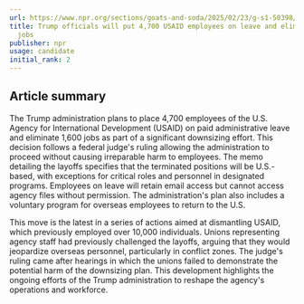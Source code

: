 ```yaml
---
url: https://www.npr.org/sections/goats-and-soda/2025/02/23/g-s1-50398/usaid-employees-leave
title: Trump officials will put 4,700 USAID employees on leave and eliminate 1,600
  jobs
publisher: npr
usage: candidate
initial_rank: 2
---
```

## Article summary
The Trump administration plans to place 4,700 employees of the U.S. Agency for International Development (USAID) on paid administrative leave and eliminate 1,600 jobs as part of a significant downsizing effort. This decision follows a federal judge's ruling allowing the administration to proceed without causing irreparable harm to employees. The memo detailing the layoffs specifies that the terminated positions will be U.S.-based, with exceptions for critical roles and personnel in designated programs. Employees on leave will retain email access but cannot access agency files without permission. The administration's plan also includes a voluntary program for overseas employees to return to the U.S. 

This move is the latest in a series of actions aimed at dismantling USAID, which previously employed over 10,000 individuals. Unions representing agency staff had previously challenged the layoffs, arguing that they would jeopardize overseas personnel, particularly in conflict zones. The judge's ruling came after hearings in which the unions failed to demonstrate the potential harm of the downsizing plan. This development highlights the ongoing efforts of the Trump administration to reshape the agency's operations and workforce.
